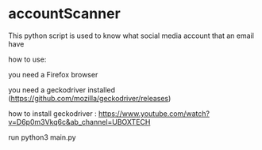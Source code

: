 # accountScanner
This python script is used to know what social media account that an email have

how to use:

you need a Firefox browser

you need a geckodriver installed (https://github.com/mozilla/geckodriver/releases)

how to install geckodriver : https://www.youtube.com/watch?v=D6p0m3Vkq6c&ab_channel=UBOXTECH

run python3 main.py
